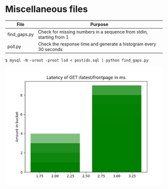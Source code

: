# Miscellaneous files

| File | Purpose |
| --- | --- |
| find_gaps.py | Check for missing numbers in a sequence from stdin, starting from 1 |
| poll.py | Check the response time and generate a histogram every 30 seconds |

```
$ mysql -N -uroot -proot lsd < postids.sql | python find_gaps.py
```

![](latencies.png)

